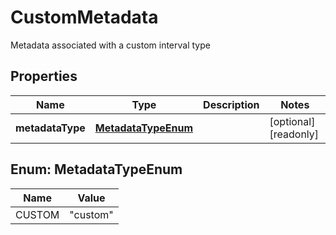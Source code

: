 

# CustomMetadata

Metadata associated with a custom interval type

## Properties

| Name | Type | Description | Notes |
|------------ | ------------- | ------------- | -------------|
|**metadataType** | [**MetadataTypeEnum**](#MetadataTypeEnum) |  |  [optional] [readonly] |



## Enum: MetadataTypeEnum

| Name | Value |
|---- | -----|
| CUSTOM | &quot;custom&quot; |



